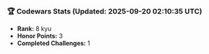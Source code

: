 ### 🏆 Codewars Stats (Updated: 2025-09-20 02:10:35 UTC)

- **Rank:** 8 kyu
- **Honor Points:** 3
- **Completed Challenges:** 1
